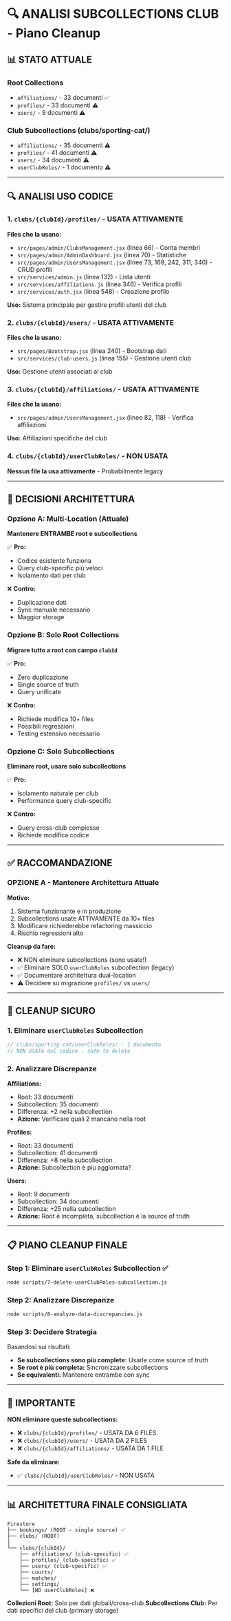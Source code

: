 # 🔍 ANALISI SUBCOLLECTIONS CLUB - Piano Cleanup

## 📊 STATO ATTUALE

### Root Collections
- `affiliations/` - 33 documenti ✅
- `profiles/` - 33 documenti ⚠️
- `users/` - 9 documenti ⚠️

### Club Subcollections (clubs/sporting-cat/)
- `affiliations/` - 35 documenti ⚠️
- `profiles/` - 41 documenti ⚠️
- `users/` - 34 documenti ⚠️
- `userClubRoles/` - 1 documento ⚠️

---

## 🔍 ANALISI USO CODICE

### 1. `clubs/{clubId}/profiles/` - **USATA ATTIVAMENTE**

**Files che la usano:**
- `src/pages/admin/ClubsManagement.jsx` (linea 66) - Conta membri
- `src/pages/admin/AdminDashboard.jsx` (linea 70) - Statistiche
- `src/pages/admin/UsersManagement.jsx` (linee 73, 169, 242, 311, 340) - CRUD profili
- `src/services/admin.js` (linea 132) - Lista utenti
- `src/services/affiliations.js` (linea 346) - Verifica profili
- `src/services/auth.jsx` (linea 548) - Creazione profilo

**Uso:** Sistema principale per gestire profili utenti del club

### 2. `clubs/{clubId}/users/` - **USATA ATTIVAMENTE**

**Files che la usano:**
- `src/pages/Bootstrap.jsx` (linea 240) - Bootstrap dati
- `src/services/club-users.js` (linea 155) - Gestione utenti club

**Uso:** Gestione utenti associati al club

### 3. `clubs/{clubId}/affiliations/` - **USATA ATTIVAMENTE**

**Files che la usano:**
- `src/pages/admin/UsersManagement.jsx` (linee 82, 118) - Verifica affiliazioni

**Uso:** Affiliazioni specifiche del club

### 4. `clubs/{clubId}/userClubRoles/` - **NON USATA**

**Nessun file la usa attivamente** - Probabilmente legacy

---

## 🎯 DECISIONI ARCHITETTURA

### Opzione A: Multi-Location (Attuale)
**Mantenere ENTRAMBE root e subcollections**

✅ **Pro:**
- Codice esistente funziona
- Query club-specific più veloci
- Isolamento dati per club

❌ **Contro:**
- Duplicazione dati
- Sync manuale necessario
- Maggior storage

### Opzione B: Solo Root Collections
**Migrare tutto a root con campo `clubId`**

✅ **Pro:**
- Zero duplicazione
- Single source of truth
- Query unificate

❌ **Contro:**
- Richiede modifica 10+ files
- Possibili regressioni
- Testing estensivo necessario

### Opzione C: Solo Subcollections
**Eliminare root, usare solo subcollections**

✅ **Pro:**
- Isolamento naturale per club
- Performance query club-specific

❌ **Contro:**
- Query cross-club complesse
- Richiede modifica codice

---

## ✅ RACCOMANDAZIONE

### OPZIONE A - Mantenere Architettura Attuale

**Motivo:**
1. Sistema funzionante e in produzione
2. Subcollections usate ATTIVAMENTE da 10+ files
3. Modificare richiederebbe refactoring massiccio
4. Rischio regressioni alto

**Cleanup da fare:**
- ❌ NON eliminare subcollections (sono usate!)
- ✅ Eliminare SOLO `userClubRoles` subcollection (legacy)
- ✅ Documentare architettura dual-location
- ⚠️ Decidere su migrazione `profiles/` vs `users/`

---

## 🔧 CLEANUP SICURO

### 1. Eliminare `userClubRoles` Subcollection
```javascript
// clubs/sporting-cat/userClubRoles/ - 1 documento
// NON USATA dal codice - safe to delete
```

### 2. Analizzare Discrepanze

**Affiliations:**
- Root: 33 documenti
- Subcollection: 35 documenti
- Differenza: +2 nella subcollection
- **Azione:** Verificare quali 2 mancano nella root

**Profiles:**
- Root: 33 documenti
- Subcollection: 41 documenti  
- Differenza: +8 nella subcollection
- **Azione:** Subcollection è più aggiornata?

**Users:**
- Root: 9 documenti
- Subcollection: 34 documenti
- Differenza: +25 nella subcollection
- **Azione:** Root è incompleta, subcollection è la source of truth

---

## 📋 PIANO CLEANUP FINALE

### Step 1: Eliminare `userClubRoles` Subcollection ✅
```bash
node scripts/7-delete-userClubRoles-subcollection.js
```

### Step 2: Analizzare Discrepanze
```bash
node scripts/8-analyze-data-discrepancies.js
```

### Step 3: Decidere Strategia
Basandosi sui risultati:
- **Se subcollections sono più complete:** Usarle come source of truth
- **Se root è più completa:** Sincronizzare subcollections
- **Se equivalenti:** Mantenere entrambe con sync

---

## 🚨 IMPORTANTE

**NON eliminare queste subcollections:**
- ❌ `clubs/{clubId}/profiles/` - USATA DA 6 FILES
- ❌ `clubs/{clubId}/users/` - USATA DA 2 FILES  
- ❌ `clubs/{clubId}/affiliations/` - USATA DA 1 FILE

**Safe da eliminare:**
- ✅ `clubs/{clubId}/userClubRoles/` - NON USATA

---

## 📊 ARCHITETTURA FINALE CONSIGLIATA

```
Firestore
├── bookings/ (ROOT - single source) ✅
├── clubs/ (ROOT)
│
└── clubs/{clubId}/
    ├── affiliations/ (club-specific) ✅
    ├── profiles/ (club-specific) ✅
    ├── users/ (club-specific) ✅
    ├── courts/
    ├── matches/
    ├── settings/
    └── [NO userClubRoles] ❌
```

**Collezioni Root:** Solo per dati globali/cross-club
**Subcollections Club:** Per dati specifici del club (primary storage)
